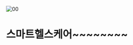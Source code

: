 ![00](https://github.com/2023-SMHRD-KDT-AI-2/healthcare_project/assets/119468128/80844289-2484-44ed-8251-11b722208964)
# 스마트헬스케어~~~~~~~~
